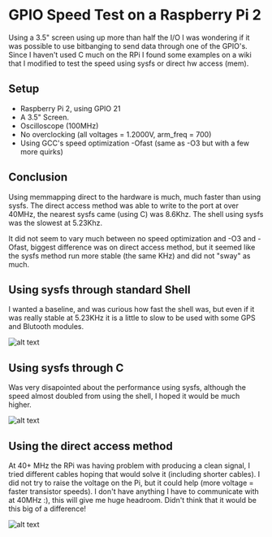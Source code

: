 # GPIO Speed Test on a Raspberry Pi 2
Using a 3.5" screen using up more than half the I/O I was wondering if it was possible to use bitbanging to send data through one of the GPIO's. Since I haven't used C much on the RPi I found some examples on a wiki that I modified to test the speed using sysfs or direct hw access (mem).

## Setup
* Raspberry Pi 2, using GPIO 21
* A 3.5" Screen.
* Oscilloscope (100MHz)
* No overclocking (all voltages = 1.2000V, arm_freq = 700)
* Using GCC's speed optimization -Ofast (same as -O3 but with a few more quirks)

## Conclusion
Using memmapping direct to the hardware is much, much faster than using sysfs. The direct access method was able to write to the port at over 40MHz, the nearest sysfs came (using C) was 8.6Khz. The shell using sysfs was the slowest at 5.23Khz.

It did not seem to vary much between no speed optimization and -O3 and -Ofast, biggest difference was on direct access method, but it seemed like the sysfs method run more stable (the same KHz) and did not "sway" as much.

## Using sysfs through standard Shell
I wanted a baseline, and was curious how fast the shell was, but even if it was really stable at 5.23KHz it is a little to slow to be used with some GPS and Blutooth modules.

![alt text](rpi2-speed-test-using-shell.png "Using standard Shell")

## Using sysfs through C 
Was very disapointed about the performance using sysfs, although the speed almost doubled from using the shell, I hoped it would be much higher.

![alt text](rpi2-speed-test-using-sys.png "Using sysfs")

## Using the direct access method
At 40+ MHz the RPi was having problem with producing a clean signal, I tried different cables hoping that would solve it (including shorter cables). I did not try to raise the voltage on the Pi, but it could help (more voltage = faster transistor speeds). I don't have anything I have to communicate with at 40MHz :), this will give me huge headroom. Didn't think that it would be this big of a difference!

![alt text](rpi2-speed-test-using-hw.png "Using direct access to hw")

